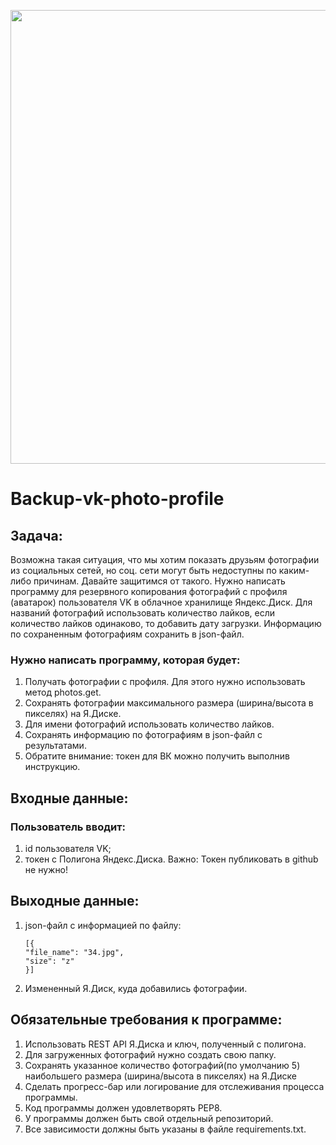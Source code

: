 <p align="center">
      <img src="https://i.ibb.co/CzggXXh/1.png" width="726">
</p>

# Backup-vk-photo-profile
## Задача:
Возможна такая ситуация, что мы хотим показать друзьям фотографии из социальных сетей, но соц. сети могут быть недоступны по каким-либо причинам. Давайте защитимся от такого.
Нужно написать программу для резервного копирования фотографий с профиля (аватарок) пользователя VK в облачное хранилище Яндекс.Диск.
Для названий фотографий использовать количество лайков, если количество лайков одинаково, то добавить дату загрузки.
Информацию по сохраненным фотографиям сохранить в json-файл.
### Нужно написать программу, которая будет:

1.  Получать фотографии с профиля. Для этого нужно использовать метод photos.get.
2.  Сохранять фотографии максимального размера (ширина/высота в пикселях) на Я.Диске.
3.  Для имени фотографий использовать количество лайков.
4.  Сохранять информацию по фотографиям в json-файл с результатами.
5.  Обратите внимание: токен для ВК можно получить выполнив инструкцию.

## Входные данные:
### Пользователь вводит:

1.  id пользователя VK;
2.  токен с Полигона Яндекс.Диска. Важно: Токен публиковать в github не нужно!
## Выходные данные:
1.  json-файл с информацией по файлу:
    ```
    [{
    "file_name": "34.jpg",
    "size": "z"
    }]
    ```
2.  Измененный Я.Диск, куда добавились фотографии.
## Обязательные требования к программе:
1.  Использовать REST API Я.Диска и ключ, полученный с полигона.
2.  Для загруженных фотографий нужно создать свою папку.
3.  Сохранять указанное количество фотографий(по умолчанию 5) наибольшего размера (ширина/высота в пикселях) на Я.Диске
4.  Сделать прогресс-бар или логирование для отслеживания процесса программы.
5.  Код программы должен удовлетворять PEP8.
6.  У программы должен быть свой отдельный репозиторий.
7.  Все зависимости должны быть указаны в файле requiremеnts.txt.​
